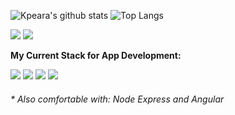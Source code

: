 ![Kpeara's github stats](https://github-readme-stats.vercel.app/api?username=kpeara&show_icons=true&theme=radical)
![Top Langs](https://github-readme-stats.vercel.app/api/top-langs/?username=kpeara&theme=radical&layout=compact)

![](https://img.shields.io/badge/OS:-Linux/Windows-informational?style=flat-square&logoColor=white&color=black&labelColor=black)
![](https://img.shields.io/badge/Editor:-Intellij/Vscode/Vim-informational?style=flat-square&logoColor=white&color=black&labelColor=black)

<strong>My Current Stack for App Development:</strong>

![](https://img.shields.io/badge/Backend:-Java_Spring*-informational?style=for-the-badge&logo=spring&color=black&labelColor=black)
![](https://img.shields.io/badge/Frontend:-React*-informational?style=for-the-badge&logo=react&color=black&labelColor=black)
![](https://img.shields.io/badge/State:-Redux-informational?style=for-the-badge&logoColor=CD62F0&logo=redux&color=black&labelColor=black)
![](https://img.shields.io/badge/Database:-Postgres-informational?style=for-the-badge&logoColor=blue&logo=postgresql&color=black&labelColor=black)
<!--![](https://img.shields.io/badge/Server:-Apache-informational?style=for-the-badge&logoColor=orange&logo=apache&color=black&labelColor=black)-->

###### \* Also comfortable with: Node Express and Angular
<!--
Consider Adding: LinkedIn under a section called Contact Me
Consider adding your personal site under a section called: My site (made with react and github pages (gatsby? might help with speed))
-->

<!-- consider this red color: FF5262 -->

<!-- might remove angular, depending on if I use it during work -->

<!-- Add Apache once you get confident using HTTP Service and maybe mention Docker and Kubernetes experience -->

